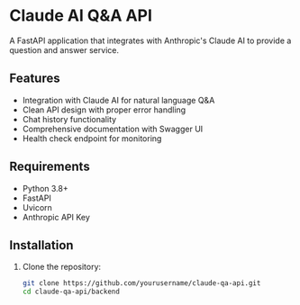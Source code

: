 # Claude AI Q&A API

A FastAPI application that integrates with Anthropic's Claude AI to provide a question and answer service.

## Features

- Integration with Claude AI for natural language Q&A
- Clean API design with proper error handling
- Chat history functionality
- Comprehensive documentation with Swagger UI
- Health check endpoint for monitoring

## Requirements

- Python 3.8+
- FastAPI
- Uvicorn
- Anthropic API Key

## Installation

1. Clone the repository:
   ```bash
   git clone https://github.com/yourusername/claude-qa-api.git
   cd claude-qa-api/backend